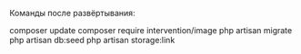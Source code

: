 Команды после развёртывания:

composer update
composer require intervention/image
php artisan migrate
php artisan db:seed
php artisan storage:link
